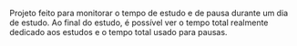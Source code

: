 Projeto feito para monitorar o tempo de estudo e de pausa durante um dia de estudo. Ao final do estudo, é possível ver o tempo total realmente dedicado aos estudos e o tempo total usado para pausas.
